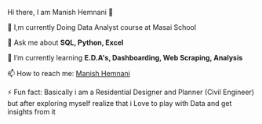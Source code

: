 
<h align ='center'>Hi there, I am Manish Hemnani 👋</h>


🌱 I,m currently Doing Data Analyst course at Masai School 

💬 Ask me about <strong>SQL, Python, Excel</strong>

🤔 I’m currently learning <strong> E.D.A's, Dashboarding, Web Scraping, Analysis</strong>

📫 How to reach me: <a href="https://www.linkedin.com/in/manish-hemnani-280953179/" target="_self" > Manish Hemnani </a>

⚡ Fun fact: Basically i am a Residential Designer and Planner (Civil Engineer) but after exploring myself realize that 
i Love to play with Data and get insights from it
